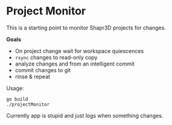 # Project Monitor

This is a starting point to monitor Shapr3D projects for changes.

**Goals**

* On project change wait for workspace quiescences
* `rsync` changes to read-only copy
* analyze changes and from an intelligent commit
* commit changes to git
* rinse & repeat

Usage:

```
go build
./projectMonitor
```

Currently app is stupid and just logs when something changes.